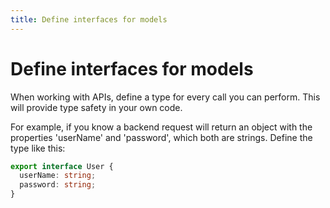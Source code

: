 ```yaml
---
title: Define interfaces for models
---
```

# Define interfaces for models

When working with APIs, define a type for every call you can perform. This will provide type safety in your own code.

For example, if you know a backend request will return an object with the properties 'userName' and 'password', which both are strings. Define the type like this:

```ts
export interface User {
  userName: string;
  password: string;
}
```
